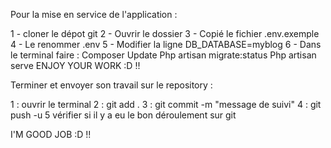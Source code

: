 Pour la mise en service de l'application :

1 - cloner le dépot git 2 - Ouvrir le dossier 3 - Copié le fichier .env.exemple 4 - Le renommer .env 5 - Modifier la ligne DB_DATABASE=myblog 6 - Dans le terminal faire : Composer Update Php artisan migrate:status Php artisan serve ENJOY YOUR WORK :D !!

Terminer et envoyer son travail sur le repository :

1 : ouvrir le terminal 2 : git add . 3 : git commit -m "message de suivi" 4 : git push -u 5 vérifier si il y a eu le bon déroulement sur git

I'M GOOD JOB :D !!